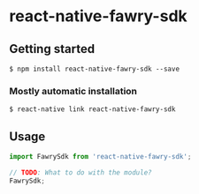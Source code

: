 # react-native-fawry-sdk

## Getting started

`$ npm install react-native-fawry-sdk --save`

### Mostly automatic installation

`$ react-native link react-native-fawry-sdk`

## Usage
```javascript
import FawrySdk from 'react-native-fawry-sdk';

// TODO: What to do with the module?
FawrySdk;
```
